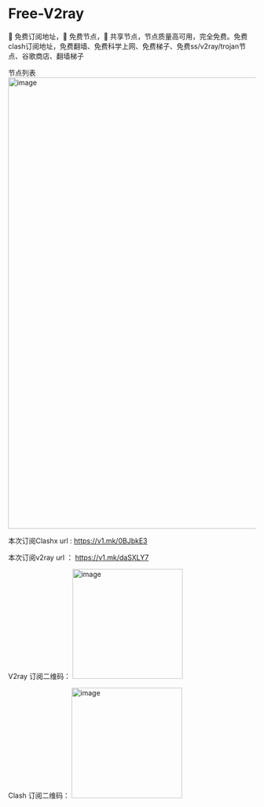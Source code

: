 # Free-V2ray
🚀 免费订阅地址，🚀 免费节点，🚀 共享节点，节点质量高可用，完全免费。免费clash订阅地址，免费翻墙、免费科学上网、免费梯子、免费ss/v2ray/trojan节点、谷歌商店、翻墙梯子


节点列表
<img width="920" alt="image" src="https://user-images.githubusercontent.com/113875371/190951548-1a9be3a8-7a2d-4638-ade3-2f429c2fa6c8.png">

本次订阅Clashx url : https://v1.mk/0BJbkE3

本次订阅v2ray url ： https://v1.mk/daSXLY7

V2ray 订阅二维码：
<img width="224" alt="image" src="https://user-images.githubusercontent.com/113875371/190952483-522a8968-d858-4ec3-9a2c-57e10d90c8a4.png">

Clash 订阅二维码：
<img width="225" alt="image" src="https://user-images.githubusercontent.com/113875371/190952635-6982e4c7-c470-467c-ad76-8d2829a06754.png">
